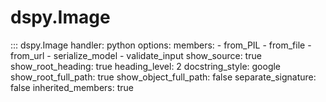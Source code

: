 # dspy.Image

<!-- START_API_REF -->
::: dspy.Image
    handler: python
    options:
        members:
            - from_PIL
            - from_file
            - from_url
            - serialize_model
            - validate_input
        show_source: true
        show_root_heading: true
        heading_level: 2
        docstring_style: google
        show_root_full_path: true
        show_object_full_path: false
        separate_signature: false
        inherited_members: true
<!-- END_API_REF -->
